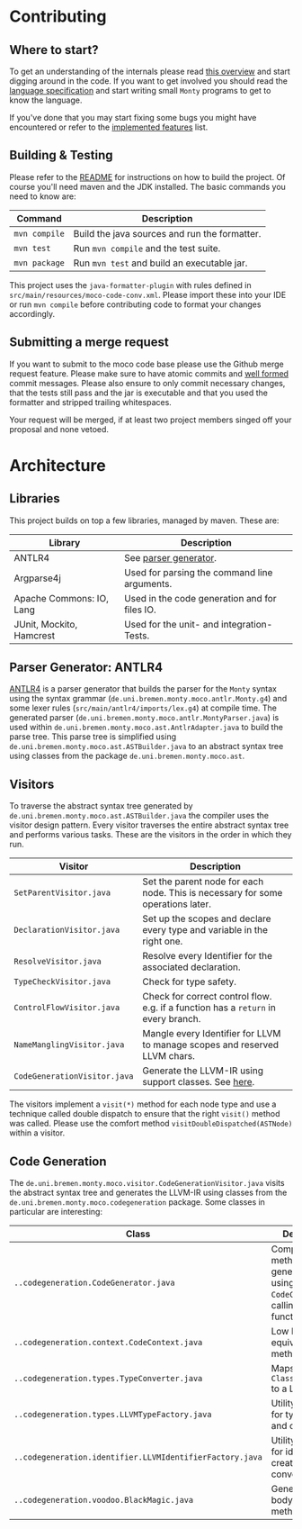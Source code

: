 Contributing
============

Where to start?
---------------

To get an understanding of the internals please read [this
overview](#Architecture) and start digging around in the code. If you want to
get involved you should read the [language
specification](http://www.informatik.uni-bremen.de/monty/?p=downloads) and
start writing small `Monty` programs to get to know the language.

If you've done that you may start fixing some bugs you might have encountered
or refer to the [implemented features](FEATURES.md) list.

Building & Testing
------------------

Please refer to the [README](README.md) for instructions on how to build the
project. Of course you'll need maven and the JDK installed. The basic commands
you need to know are:

  Command      |  Description
 ------------- | ----------------------------------------------
 `mvn compile` | Build the java sources and run the formatter.
 `mvn test`    | Run `mvn compile` and the test suite.
 `mvn package` | Run `mvn test` and build an executable jar.

This project uses the `java-formatter-plugin` with rules defined in
`src/main/resources/moco-code-conv.xml`. Please import these into your IDE or
run `mvn compile` before contributing code to format your changes accordingly.

Submitting a merge request
--------------------------

If you want to submit to the moco code base please use the Github merge
request feature. Please make sure to have atomic commits and [well
formed](http://tbaggery.com/2008/04/19/a-note-about-git-commit-messages.html)
commit messages. Please also ensure to only commit necessary changes, that the
tests still pass and the jar is executable and that you used the formatter and
stripped trailing whitespaces.

Your request will be merged, if at least two project members singed off your
proposal and none vetoed.

Architecture
============

Libraries
---------

This project builds on top a few libraries, managed by maven. These are:

  Library                 |  Description
 ------------------------ | -------------------------------------------------
 ANTLR4                   | See [parser generator](#parser-generator-antlr4).
 Argparse4j               | Used for parsing the command line arguments.
 Apache Commons: IO, Lang | Used in the code generation and for files IO.
 JUnit, Mockito, Hamcrest | Used for the unit- and integration-Tests.

Parser Generator: ANTLR4
------------------------

[ANTLR4](http://www.antlr.org/) is a parser generator that builds the parser
for the `Monty` syntax using the syntax grammar
(`de.uni.bremen.monty.moco.antlr.Monty.g4`) and some lexer rules
(`src/main/antlr4/imports/lex.g4`) at compile time. The generated parser
(`de.uni.bremen.monty.moco.antlr.MontyParser.java`) is used within
`de.uni.bremen.monty.moco.ast.AntlrAdapter.java` to build the parse tree. This
parse tree is simplified using `de.uni.bremen.monty.moco.ast.ASTBuilder.java`
to an abstract syntax tree using classes from the package
`de.uni.bremen.monty.moco.ast`.

Visitors
--------

To traverse the abstract syntax tree generated by
`de.uni.bremen.monty.moco.ast.ASTBuilder.java` the compiler uses the visitor
design pattern. Every visitor traverses the entire abstract syntax tree and
performs various tasks. These are the visitors in the order in which they run.

  Visitor                     |  Description
 -----------------------------| --------------------------------------------
 `SetParentVisitor.java`      | Set the parent node for each node. This is necessary for some operations later.
 `DeclarationVisitor.java`    | Set up the scopes and declare every type and variable in the right one.
 `ResolveVisitor.java`        | Resolve every Identifier for the associated declaration.
 `TypeCheckVisitor.java`      | Check for type safety.
 `ControlFlowVisitor.java`    | Check for correct control flow. e.g. if a function has a `return` in every branch.
 `NameManglingVisitor.java`   | Mangle every Identifier for LLVM to manage scopes and reserved LLVM chars.
 `CodeGenerationVisitor.java` | Generate the LLVM-IR using support classes. See [here](#code-generation).

The visitors implement a `visit(*)` method for each node type and use a
technique called double dispatch to ensure that the right `visit()` method was
called. Please use the comfort method `visitDoubleDispatched(ASTNode)` within
a visitor.

Code Generation
---------------

The `de.uni.bremen.monty.moco.visitor.CodeGenerationVisitor.java` visits the
abstract syntax tree and generates the LLVM-IR using classes from the
`de.uni.bremen.monty.moco.codegeneration` package. Some classes in particular
are interesting:

   Class                                                  |  Description
 -------------------------------------------------------- | ------------
 `..codegeneration.CodeGenerator.java`                    | Complex methods to generate code using the `CodeConext`. e.g. calling a function.
 `..codegeneration.context.CodeContext.java`              | Low level LLVM equivalent methods.
 `..codegeneration.types.TypeConverter.java`              | Maps a `ClassDeclaration` to a LLVM type.
 `..codegeneration.types.LLVMTypeFactory.java`            | Utility functions for type creation and conversion.
 `..codegeneration.identifier.LLVMIdentifierFactory.java` | Utility functions for identifier creation and conversion.
 `..codegeneration.voodoo.BlackMagic.java`                | Generate the body for built-in methods.
